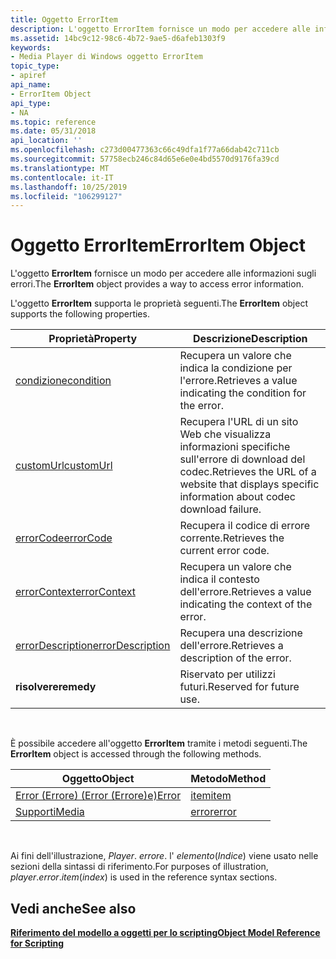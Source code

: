 ```yaml
---
title: Oggetto ErrorItem
description: L'oggetto ErrorItem fornisce un modo per accedere alle informazioni sugli errori.
ms.assetid: 14bc9c12-98c6-4b72-9ae5-d6afeb1303f9
keywords:
- Media Player di Windows oggetto ErrorItem
topic_type:
- apiref
api_name:
- ErrorItem Object
api_type:
- NA
ms.topic: reference
ms.date: 05/31/2018
api_location: ''
ms.openlocfilehash: c273d00477363c66c49dfa1f77a66dab42c711cb
ms.sourcegitcommit: 57758ecb246c84d65e6e0e4bd5570d9176fa39cd
ms.translationtype: MT
ms.contentlocale: it-IT
ms.lasthandoff: 10/25/2019
ms.locfileid: "106299127"
---
```

# <a name="erroritem-object"></a><span data-ttu-id="9bbfd-104">Oggetto ErrorItem</span><span class="sxs-lookup"><span data-stu-id="9bbfd-104">ErrorItem Object</span></span>

<span data-ttu-id="9bbfd-105">L'oggetto **ErrorItem** fornisce un modo per accedere alle informazioni sugli errori.</span><span class="sxs-lookup"><span data-stu-id="9bbfd-105">The **ErrorItem** object provides a way to access error information.</span></span>

<span data-ttu-id="9bbfd-106">L'oggetto **ErrorItem** supporta le proprietà seguenti.</span><span class="sxs-lookup"><span data-stu-id="9bbfd-106">The **ErrorItem** object supports the following properties.</span></span>



| <span data-ttu-id="9bbfd-107">Proprietà</span><span class="sxs-lookup"><span data-stu-id="9bbfd-107">Property</span></span>                                           | <span data-ttu-id="9bbfd-108">Descrizione</span><span class="sxs-lookup"><span data-stu-id="9bbfd-108">Description</span></span>                                                                                     |
|----------------------------------------------------|-------------------------------------------------------------------------------------------------|
| [<span data-ttu-id="9bbfd-109">condizione</span><span class="sxs-lookup"><span data-stu-id="9bbfd-109">condition</span></span>](erroritem-condition.md)               | <span data-ttu-id="9bbfd-110">Recupera un valore che indica la condizione per l'errore.</span><span class="sxs-lookup"><span data-stu-id="9bbfd-110">Retrieves a value indicating the condition for the error.</span></span>                                       |
| [<span data-ttu-id="9bbfd-111">customUrl</span><span class="sxs-lookup"><span data-stu-id="9bbfd-111">customUrl</span></span>](erroritem-customurl.md)               | <span data-ttu-id="9bbfd-112">Recupera l'URL di un sito Web che visualizza informazioni specifiche sull'errore di download del codec.</span><span class="sxs-lookup"><span data-stu-id="9bbfd-112">Retrieves the URL of a website that displays specific information about codec download failure.</span></span> |
| [<span data-ttu-id="9bbfd-113">errorCode</span><span class="sxs-lookup"><span data-stu-id="9bbfd-113">errorCode</span></span>](erroritem-errorcode.md)               | <span data-ttu-id="9bbfd-114">Recupera il codice di errore corrente.</span><span class="sxs-lookup"><span data-stu-id="9bbfd-114">Retrieves the current error code.</span></span>                                                               |
| [<span data-ttu-id="9bbfd-115">errorContext</span><span class="sxs-lookup"><span data-stu-id="9bbfd-115">errorContext</span></span>](erroritem-errorcontext.md)         | <span data-ttu-id="9bbfd-116">Recupera un valore che indica il contesto dell'errore.</span><span class="sxs-lookup"><span data-stu-id="9bbfd-116">Retrieves a value indicating the context of the error.</span></span>                                          |
| [<span data-ttu-id="9bbfd-117">errorDescription</span><span class="sxs-lookup"><span data-stu-id="9bbfd-117">errorDescription</span></span>](erroritem-errordescription.md) | <span data-ttu-id="9bbfd-118">Recupera una descrizione dell'errore.</span><span class="sxs-lookup"><span data-stu-id="9bbfd-118">Retrieves a description of the error.</span></span>                                                           |
| <span data-ttu-id="9bbfd-119">**risolvere**</span><span class="sxs-lookup"><span data-stu-id="9bbfd-119">**remedy**</span></span>                                         | <span data-ttu-id="9bbfd-120">Riservato per utilizzi futuri.</span><span class="sxs-lookup"><span data-stu-id="9bbfd-120">Reserved for future use.</span></span>                                                                        |



 

<span data-ttu-id="9bbfd-121">È possibile accedere all'oggetto **ErrorItem** tramite i metodi seguenti.</span><span class="sxs-lookup"><span data-stu-id="9bbfd-121">The **ErrorItem** object is accessed through the following methods.</span></span>



| <span data-ttu-id="9bbfd-122">Oggetto</span><span class="sxs-lookup"><span data-stu-id="9bbfd-122">Object</span></span>                    | <span data-ttu-id="9bbfd-123">Metodo</span><span class="sxs-lookup"><span data-stu-id="9bbfd-123">Method</span></span>                   |
|---------------------------|--------------------------|
| [<span data-ttu-id="9bbfd-124">Error (Errore) (Error (Errore)e)</span><span class="sxs-lookup"><span data-stu-id="9bbfd-124">Error</span></span>](error-object.md) | [<span data-ttu-id="9bbfd-125">item</span><span class="sxs-lookup"><span data-stu-id="9bbfd-125">item</span></span>](error-item.md)   |
| [<span data-ttu-id="9bbfd-126">Supporti</span><span class="sxs-lookup"><span data-stu-id="9bbfd-126">Media</span></span>](media-object.md) | [<span data-ttu-id="9bbfd-127">error</span><span class="sxs-lookup"><span data-stu-id="9bbfd-127">error</span></span>](media-error.md) |



 

<span data-ttu-id="9bbfd-128">Ai fini dell'illustrazione, *Player*. *errore*. l' *elemento*(*Indice*) viene usato nelle sezioni della sintassi di riferimento.</span><span class="sxs-lookup"><span data-stu-id="9bbfd-128">For purposes of illustration, *player*.*error*.*item*(*index*) is used in the reference syntax sections.</span></span>

## <a name="see-also"></a><span data-ttu-id="9bbfd-129">Vedi anche</span><span class="sxs-lookup"><span data-stu-id="9bbfd-129">See also</span></span>

<dl> <dt>

[<span data-ttu-id="9bbfd-130">**Riferimento del modello a oggetti per lo scripting**</span><span class="sxs-lookup"><span data-stu-id="9bbfd-130">**Object Model Reference for Scripting**</span></span>](object-model-reference-for-scripting.md)
</dt> </dl>

 

 





